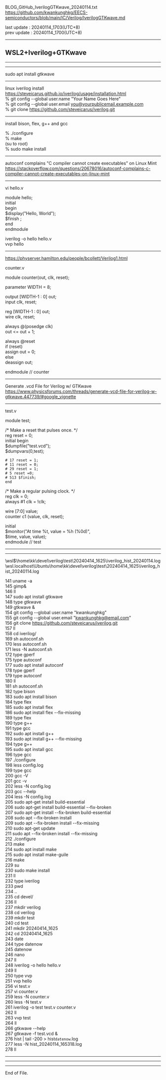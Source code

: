 BLOG_GitHub_IverilogGTKwave_20240114.txt  
  https://github.com/kwankunghkg/EECS-semiconductors/blob/main/IC/Verilog/IverilogGTKwave.md  
  
last update : 20240114_1703(UTC+8)  
prev update : 20240114_1700(UTC+8)  
  
--------------------------------------------------  
  
## WSL2+Iverilog+GTKwave  
  
  
  
----------------------------------------  
  
  
  
----  
  
sudo apt install gtkwave  
  
  
----  
  
linux iverilog install  
  https://steveicarus.github.io/iverilog/usage/installation.html  
% git config --global user.name "Your Name Goes Here"  
% git config --global user.email you@yourpublicemail.example.com  
% git clone https://github.com/steveicarus/iverilog.git  
  
  
----  
  
install bison, flex, g++ and gcc  
  
% ./configure  
% make  
(su to root)  
% sudo make install  
  
  
----  
  
autoconf complains "C compiler cannot create executables" on Linux Mint  
  https://stackoverflow.com/questions/20678016/autoconf-complains-c-compiler-cannot-create-executables-on-linux-mint  
  
  
  
----  
  
vi hello.v  
  
module hello;  
  initial  
    begin  
      $display("Hello, World");  
      $finish ;  
    end  
endmodule  
  
  
iverilog -o hello hello.v  
vvp hello  
  
  
  
----  
  
  https://physerver.hamilton.edu/people/bcollett/Verilog1.html  
  
counter.v  
    
module counter(out, clk, reset);  
  
parameter WIDTH = 8;  
  
output [WIDTH-1 : 0] out;  
input clk, reset;  
  
reg [WIDTH-1 : 0]   out;  
wire clk, reset;  
  
always @(posedge clk)  
   out <= out + 1;  
  
always @reset  
   if (reset)  
      assign out = 0;  
   else  
      deassign out;  
  
endmodule // counter  
  
  
----  
  
Generate .vcd File for Verilog w/ GTKwave  
  https://www.physicsforums.com/threads/generate-vcd-file-for-verilog-w-gtkwave.447739/#google_vignette  
  
  
----  
  
test.v  
  
module test;  
  
/* Make a reset that pulses once. */  
reg reset = 0;  
initial begin  
$dumpfile("test.vcd");  
$dumpvars(0,test);  
  
```  
# 17 reset = 1;  
# 11 reset = 0;  
# 29 reset = 1;  
# 5 reset =0;  
# 513 $finish;  
end  
```  
  
/* Make a regular pulsing clock. */  
reg clk = 0;  
always #1 clk = !clk;  
  
wire [7:0] value;  
counter c1 (value, clk, reset);  
  
initial  
$monitor("At time %t, value = %h (%0d)",  
$time, value, value);  
endmodule // test  
   
  
  
  
----  
  
  
----  
  
  \\wsl$\home\kk\devel\verilog\test\20240414_1625\iverilog_hist_20240114.log  
  \\wsl.localhost\Ubuntu\home\kk\devel\verilog\test\20240414_1625\iverilog_hist_20240114.log  
  
  
  141  uname -a  
  145  gimp&  
  146  ll  
  147  sudo apt install gtkwave  
  148  type gtkwave  
  149  gtkwave &  
  154  git config --global user.name "kwankunghkg"  
  155  git config --global user.email "kwankunghkg@email.com"  
  156  git clone https://github.com/steveicarus/iverilog.git  
  157  ll  
  158  cd iverilog/  
  169  sh autoconf.sh   
  170  less autoconf.sh   
  171  less -N autoconf.sh   
  172  type gperf   
  175  type autoconf  
  177  sudo apt install autoconf  
  178  type gperf   
  179  type autoconf  
  180  ll  
  181  sh autoconf.sh   
  182  type bison  
  183  sudo apt install bison  
  184  type flex  
  185  sudo apt install flex  
  186  sudo apt install flex  --fix-missing  
  189  type flex  
  190  type g++  
  191  type gcc  
  192  sudo apt install g++  
  193  sudo apt install g++ --fix-missing  
  194  type g++  
  195  sudo apt install gcc  
  196  type gcc  
  197  ./configure  
  198  less config.log  
  199  type gcc  
  200  gcc -V  
  201  gcc -v  
  202  less -N config.log  
  203  gcc --help  
  204  less -N config.log  
  205  sudo apt-get install build-essential  
  206  sudo apt-get install build-essential  --fix-broken  
  207  sudo apt-get install  --fix-broken build-essential  
  208  sudo apt --fix-broken install  
  209  sudo apt --fix-broken install  --fix-missing  
  210  sudo apt-get update  
  211  sudo apt --fix-broken install  --fix-missing  
  212  ./configure  
  213  make  
  214  sudo apt install make  
  215  sudo apt install make-guile  
  216  make  
  229  su  
  230  sudo make install  
  231  ll  
  232  type iverilog  
  233  pwd  
  234  ..  
  235  cd devel/  
  236  ll  
  237  mkdir verilog  
  238  cd verilog  
  239  mkdir test  
  240  cd test  
  241  mkdir 20240414_1625  
  242  cd 20240414_1625  
  243  date  
  244  type datenow  
  245  datenow  
  246  nano  
  247  ll  
  248  iverilog -o hello hello.v  
  249  ll  
  250  type vvp  
  251  vvp hello  
  256  vi test.v  
  257  vi counter.v  
  259  less -N counter.v  
  260  less -N test.v   
  261  iverilog -o test test.v counter.v  
  262  ll  
  263  vvp test  
  264  ll  
  266  gtkwave --help  
  267  gtkwave -f test.vcd &  
  276  hist | tail -200 > hist`datenow`.log  
  277  less -N hist_20240114_165318.log   
  278  ll  
  
  
  
  
----  
  
  
  
----  
  
  
  
----  
End of File.  
